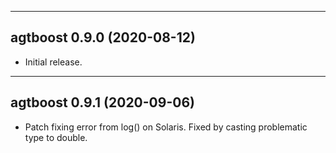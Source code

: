 ------------------------------------------------------------------------
agtboost 0.9.0 (2020-08-12)
------------------------------------------------------------------------

- Initial release.

------------------------------------------------------------------------
agtboost 0.9.1 (2020-09-06)
------------------------------------------------------------------------

- Patch fixing error from log(<int>) on Solaris. Fixed by casting problematic type to double.